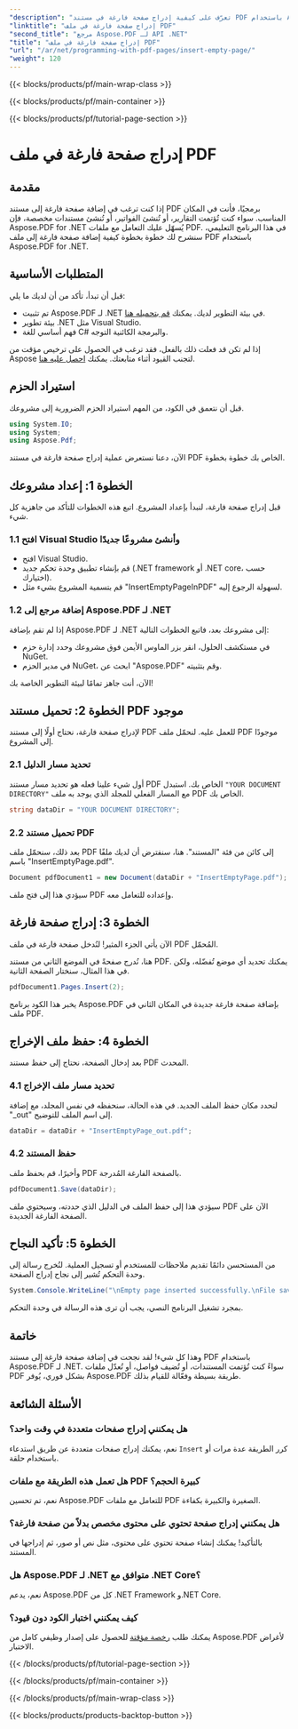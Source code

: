 ```yaml
---
"description": "تعرّف على كيفية إدراج صفحة فارغة في مستند PDF باستخدام Aspose.PDF لـ .NET. دليل خطوة بخطوة مع أمثلة برمجية للتعامل بسلاسة مع ملفات PDF."
"linktitle": "إدراج صفحة فارغة في ملف PDF"
"second_title": "مرجع Aspose.PDF لـ API .NET"
"title": "إدراج صفحة فارغة في ملف PDF"
"url": "/ar/net/programming-with-pdf-pages/insert-empty-page/"
"weight": 120
---
```


{{< blocks/products/pf/main-wrap-class >}}

{{< blocks/products/pf/main-container >}}

{{< blocks/products/pf/tutorial-page-section >}}

# إدراج صفحة فارغة في ملف PDF

## مقدمة

إذا كنت ترغب في إضافة صفحة فارغة إلى مستند PDF برمجيًا، فأنت في المكان المناسب. سواء كنت تُؤتمت التقارير، أو تُنشئ الفواتير، أو تُنشئ مستندات مخصصة، فإن Aspose.PDF for .NET يُسهّل عليك التعامل مع ملفات PDF. في هذا البرنامج التعليمي، سنشرح لك خطوة بخطوة كيفية إضافة صفحة فارغة إلى ملف PDF باستخدام Aspose.PDF for .NET.

## المتطلبات الأساسية

قبل أن تبدأ، تأكد من أن لديك ما يلي:

- تم تثبيت Aspose.PDF لـ .NET في بيئة التطوير لديك. يمكنك [قم بتحميله هنا](https://releases.aspose.com/pdf/net/).
- بيئة تطوير .NET مثل Visual Studio.
- فهم أساسي للغة C# والبرمجة الكائنية التوجه.

إذا لم تكن قد فعلت ذلك بالفعل، فقد ترغب في الحصول على ترخيص مؤقت من Aspose لتجنب القيود أثناء متابعتك. يمكنك [احصل عليه هنا](https://purchase.aspose.com/temporary-license/).

## استيراد الحزم

قبل أن نتعمق في الكود، من المهم استيراد الحزم الضرورية إلى مشروعك.

```csharp
using System.IO;
using System;
using Aspose.Pdf;
```

الآن، دعنا نستعرض عملية إدراج صفحة فارغة في مستند PDF الخاص بك خطوة بخطوة.

## الخطوة 1: إعداد مشروعك

قبل إدراج صفحة فارغة، لنبدأ بإعداد المشروع. اتبع هذه الخطوات للتأكد من جاهزية كل شيء.

### 1.1 افتح Visual Studio وأنشئ مشروعًا جديدًا
- افتح Visual Studio.
- قم بإنشاء تطبيق وحدة تحكم جديد (.NET framework أو .NET core، حسب اختيارك).
- قم بتسمية المشروع بشيء مثل "InsertEmptyPageInPDF" لسهولة الرجوع إليه.

### 1.2 إضافة مرجع إلى Aspose.PDF لـ .NET
إذا لم تقم بإضافة Aspose.PDF لـ .NET إلى مشروعك بعد، فاتبع الخطوات التالية:
- في مستكشف الحلول، انقر بزر الماوس الأيمن فوق مشروعك وحدد إدارة حزم NuGet.
- في مدير الحزم NuGet، ابحث عن "Aspose.PDF" وقم بتثبيته.

الآن، أنت جاهز تمامًا لبيئة التطوير الخاصة بك!

## الخطوة 2: تحميل مستند PDF موجود

لإدراج صفحة فارغة، نحتاج أولًا إلى مستند PDF للعمل عليه. لنحمّل ملف PDF موجودًا إلى المشروع.

### 2.1 تحديد مسار الدليل

أول شيء علينا فعله هو تحديد مسار مستند PDF الخاص بك. استبدل `"YOUR DOCUMENT DIRECTORY"` مع المسار الفعلي للمجلد الذي يوجد به ملف PDF الخاص بك.

```csharp
string dataDir = "YOUR DOCUMENT DIRECTORY";
```

### 2.2 تحميل مستند PDF

بعد ذلك، سنحمّل ملف PDF إلى كائن من فئة "المستند". هنا، سنفترض أن لديك ملفًا باسم "InsertEmptyPage.pdf".

```csharp
Document pdfDocument1 = new Document(dataDir + "InsertEmptyPage.pdf");
```

سيؤدي هذا إلى فتح ملف PDF وإعداده للتعامل معه.

## الخطوة 3: إدراج صفحة فارغة

الآن يأتي الجزء المثير! لنُدخل صفحة فارغة في ملف PDF المُحمّل.

هنا، نُدرج صفحةً في الموضع الثاني من مستند PDF. يمكنك تحديد أي موضع تُفضّله، ولكن في هذا المثال، سنختار الصفحة الثانية.

```csharp
pdfDocument1.Pages.Insert(2);
```

يخبر هذا الكود برنامج Aspose.PDF بإضافة صفحة فارغة جديدة في المكان الثاني في ملف PDF.

## الخطوة 4: حفظ ملف الإخراج

بعد إدخال الصفحة، نحتاج إلى حفظ مستند PDF المحدث.

### 4.1 تحديد مسار ملف الإخراج

لنحدد مكان حفظ الملف الجديد. في هذه الحالة، سنحفظه في نفس المجلد، مع إضافة "_out" إلى اسم الملف للتوضيح.

```csharp
dataDir = dataDir + "InsertEmptyPage_out.pdf";
```

### 4.2 حفظ المستند

وأخيرًا، قم بحفظ ملف PDF بالصفحة الفارغة المُدرجة.

```csharp
pdfDocument1.Save(dataDir);
```

سيؤدي هذا إلى حفظ الملف في الدليل الذي حددته، وسيحتوي ملف PDF الآن على الصفحة الفارغة الجديدة.

## الخطوة 5: تأكيد النجاح

من المستحسن دائمًا تقديم ملاحظات للمستخدم أو تسجيل العملية. لنُخرج رسالة إلى وحدة التحكم تُشير إلى نجاح إدراج الصفحة.

```csharp
System.Console.WriteLine("\nEmpty page inserted successfully.\nFile saved at " + dataDir);
```

بمجرد تشغيل البرنامج النصي، يجب أن ترى هذه الرسالة في وحدة التحكم.

## خاتمة

وهذا كل شيء! لقد نجحت في إضافة صفحة فارغة إلى مستند PDF باستخدام Aspose.PDF لـ .NET. سواءً كنت تُؤتمت المستندات، أو تُضيف فواصل، أو تُعدّل ملفات PDF بشكل فوري، يُوفر Aspose.PDF طريقة بسيطة وفعّالة للقيام بذلك.


## الأسئلة الشائعة

### هل يمكنني إدراج صفحات متعددة في وقت واحد؟
نعم، يمكنك إدراج صفحات متعددة عن طريق استدعاء `Insert` كرر الطريقة عدة مرات أو باستخدام حلقة.

### هل تعمل هذه الطريقة مع ملفات PDF كبيرة الحجم؟
نعم، تم تحسين Aspose.PDF للتعامل مع ملفات PDF الصغيرة والكبيرة بكفاءة.

### هل يمكنني إدراج صفحة تحتوي على محتوى مخصص بدلاً من صفحة فارغة؟
بالتأكيد! يمكنك إنشاء صفحة تحتوي على محتوى، مثل نص أو صور، ثم إدراجها في المستند.

### هل Aspose.PDF لـ .NET متوافق مع .NET Core؟
نعم، يدعم Aspose.PDF كل من .NET Framework و.NET Core.

### كيف يمكنني اختبار الكود دون قيود؟
يمكنك طلب [رخصة مؤقتة](https://purchase.aspose.com/temporary-license/) للحصول على إصدار وظيفي كامل من Aspose.PDF لأغراض الاختبار.

{{< /blocks/products/pf/tutorial-page-section >}}

{{< /blocks/products/pf/main-container >}}

{{< /blocks/products/pf/main-wrap-class >}}

{{< blocks/products/products-backtop-button >}}